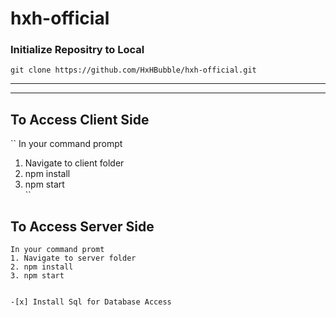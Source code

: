 # hxh-official

### Initialize Repositry to Local

```git clone https://github.com/HxHBubble/hxh-official.git```
___
---
## To Access Client Side 
``
 In your command prompt
1. Navigate to client folder
2. npm install
3. npm start  
``
## To Access Server Side
```
In your command promt
1. Navigate to server folder
2. npm install
3. npm start


-[x] Install Sql for Database Access
```
